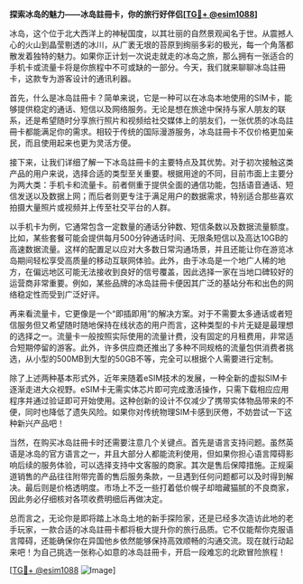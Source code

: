 **探索冰岛的魅力——冰岛註冊卡，你的旅行好伴侣[[TG💪+ @esim1088](https://t.me/s/esim1088)]**

冰岛，这个位于北大西洋上的神秘国度，以其壮丽的自然景观闻名于世。从震撼人心的火山到晶莹剔透的冰川，从广袤无垠的苔原到绚丽多彩的极光，每一个角落都散发着独特的魅力。如果你正计划一次说走就走的冰岛之旅，那么拥有一张适合的手机卡或流量卡将是你旅程中不可或缺的一部分。今天，我们就来聊聊冰岛註冊卡，这款专为游客设计的通讯利器。

首先，什么是冰岛註冊卡？简单来说，它是一种可以在冰岛本地使用的SIM卡，能够提供稳定的通话、短信以及网络服务。无论是想在旅途中保持与家人朋友的联系，还是希望随时分享旅行照片和视频给社交媒体上的朋友们，一张优质的冰岛註冊卡都能满足你的需求。相较于传统的国际漫游服务，冰岛註冊卡不仅价格更加亲民，而且使用起来也更为灵活方便。

接下来，让我们详细了解一下冰岛註冊卡的主要特点及其优势。对于初次接触这类产品的用户来说，选择合适的类型至关重要。根据用途的不同，目前市面上主要分为两大类：手机卡和流量卡。前者侧重于提供全面的通信功能，包括语音通话、短信发送以及数据上网；而后者则更专注于满足用户的数据需求，特别适合那些喜欢拍摄大量照片或视频并上传至社交平台的人群。

以手机卡为例，它通常包含一定数量的通话分钟数、短信条数以及数据流量额度。比如，某些套餐可能会提供每月500分钟通话时间、无限条短信以及高达10GB的高速数据流量。这样的配置足以应对大多数日常沟通场景，并且还能让你在游览冰岛期间轻松享受高质量的移动互联网体验。此外，由于冰岛是一个地广人稀的地方，在偏远地区可能无法接收到良好的信号覆盖，因此选择一家在当地口碑较好的运营商非常重要。例如，某些品牌的冰岛註冊卡便因其广泛的基站分布和出色的网络稳定性而受到广泛好评。

再来看流量卡，它更像是一个“即插即用”的解决方案。对于不需要太多通话或者短信服务但又希望随时随地保持在线状态的用户而言，这种类型的卡片无疑是最理想的选择之一。流量卡一般按照实际使用的流量计费，没有固定的月租费用，非常适合短期停留的游客。此外，许多供应商还推出了多种不同规格的流量包供消费者挑选，从小型的500MB到大型的50GB不等，完全可以根据个人需要进行定制。

除了上述两种基本形式外，近年来随着eSIM技术的发展，一种全新的虚拟SIM卡逐渐走进大众视野。eSIM卡无需实体芯片即可完成激活操作，只需下载相应应用程序并通过验证即可开始使用。这种创新的设计不仅减少了携带实体物品带来的不便，同时也降低了遗失风险。如果你对传统物理SIM卡感到厌倦，不妨尝试一下这种新兴产品吧！

当然，在购买冰岛註冊卡时还需要注意几个关键点。首先是语言支持问题。虽然英语是冰岛的官方语言之一，并且大部分人都能流利使用，但如果你担心语言障碍影响后续的服务体验，可以选择支持中文客服的商家。其次是售后保障措施。正规渠道销售的产品往往附带完善的售后服务条款，一旦遇到任何问题都可以及时得到解决。最后则是价格透明度。市场上不乏一些打着低价幌子却暗藏猫腻的不良商家，因此务必仔细核对各项收费明细后再做决定。

总而言之，无论你是即将踏上冰岛土地的新手探险家，还是已经多次造访此地的老手玩家，一款合适的冰岛註冊卡都将极大提升你的旅行品质。它不仅能帮你克服语言障碍，还能确保你在异国他乡依然能够保持高效顺畅的沟通交流。现在就行动起来吧！为自己挑选一张称心如意的冰岛註冊卡，开启一段难忘的北欧冒险旅程！

[[TG💪+ @esim1088](https://t.me/s/esim1088) ![Image](https://i.postimg.cc/4NQfJmqS/Snipaste-2025-05-13-00-14-12.png)]